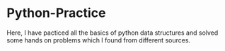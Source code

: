 # Python-Practice
Here, I have pacticed all the basics of python data structures 
and solved some hands on problems which I found from different sources.
